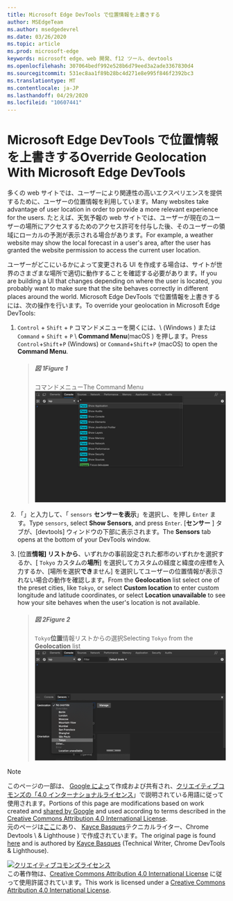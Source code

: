 ```yaml
---
title: Microsoft Edge DevTools で位置情報を上書きする
author: MSEdgeTeam
ms.author: msedgedevrel
ms.date: 03/26/2020
ms.topic: article
ms.prod: microsoft-edge
keywords: microsoft edge、web 開発、f12 ツール、devtools
ms.openlocfilehash: 307064bedf992e528b6d79eed3a2ade3367830d4
ms.sourcegitcommit: 531ec8aa1f89b28bc4d271e8e995f846f2392bc3
ms.translationtype: MT
ms.contentlocale: ja-JP
ms.lasthandoff: 04/29/2020
ms.locfileid: "10607441"
---
```

<!-- Copyright Kayce Basques 

   Licensed under the Apache License, Version 2.0 (the "License");
   you may not use this file except in compliance with the License.
   You may obtain a copy of the License at

       https://www.apache.org/licenses/LICENSE-2.0

   Unless required by applicable law or agreed to in writing, software
   distributed under the License is distributed on an "AS IS" BASIS,
   WITHOUT WARRANTIES OR CONDITIONS OF ANY KIND, either express or implied.
   See the License for the specific language governing permissions and
   limitations under the License.  -->





# <span data-ttu-id="78e0a-103">Microsoft Edge DevTools で位置情報を上書きする</span><span class="sxs-lookup"><span data-stu-id="78e0a-103">Override Geolocation With Microsoft Edge DevTools</span></span>   



<span data-ttu-id="78e0a-104">多くの web サイトでは、ユーザーにより関連性の高いエクスペリエンスを提供するために、ユーザーの位置情報を利用しています。</span><span class="sxs-lookup"><span data-stu-id="78e0a-104">Many websites take advantage of user location in order to provide a more relevant experience for the users.</span></span>  <span data-ttu-id="78e0a-105">たとえば、天気予報の web サイトでは、ユーザーが現在のユーザーの場所にアクセスするためのアクセス許可を付与した後、そのユーザーの領域にローカルの予測が表示される場合があります。</span><span class="sxs-lookup"><span data-stu-id="78e0a-105">For example, a weather website may show the local forecast in a user's area, after the user has granted the website permission to access the current user location.</span></span>  

<!--todo: add link to user location section when available -->  

<span data-ttu-id="78e0a-106">ユーザーがどこにいるかによって変更される UI を作成する場合は、サイトが世界のさまざまな場所で適切に動作することを確認する必要があります。</span><span class="sxs-lookup"><span data-stu-id="78e0a-106">If you are building a UI that changes depending on where the user is located, you probably want to make sure that the site behaves correctly in different places around the world.</span></span>  <span data-ttu-id="78e0a-107">Microsoft Edge DevTools で位置情報を上書きするには、次の操作を行います。</span><span class="sxs-lookup"><span data-stu-id="78e0a-107">To override your geolocation in Microsoft Edge DevTools:</span></span>  

1.  <span data-ttu-id="78e0a-108">`Control` + `Shift` + `P` コマンドメニューを開くには、\ (Windows \) または `Command` + `Shift` + `P` \ **Command Menu**(macOS \) を押します。</span><span class="sxs-lookup"><span data-stu-id="78e0a-108">Press `Control`+`Shift`+`P` \(Windows\) or `Command`+`Shift`+`P` \(macOS\) to open the **Command Menu**.</span></span>  
    
    > ##### <span data-ttu-id="78e0a-109">図 1</span><span class="sxs-lookup"><span data-stu-id="78e0a-109">Figure 1</span></span>  
    > <span data-ttu-id="78e0a-110">コマンドメニュー</span><span class="sxs-lookup"><span data-stu-id="78e0a-110">The Command Menu</span></span>  
    > ![コマンドメニュー][ImageCommandMenu]  
    
1.  <span data-ttu-id="78e0a-112">「」と入力して、「 `sensors` **センサーを表示**」を選択し、を押し `Enter` ます。</span><span class="sxs-lookup"><span data-stu-id="78e0a-112">Type `sensors`, select **Show Sensors**, and press `Enter`.</span></span>  <span data-ttu-id="78e0a-113">[**センサー** ] タブが、[devtools] ウィンドウの下部に表示されます。</span><span class="sxs-lookup"><span data-stu-id="78e0a-113">The **Sensors** tab opens at the bottom of your DevTools window.</span></span>  
1.  <span data-ttu-id="78e0a-114">[位置**情報] リストから**、いずれかの事前設定された都市のいずれかを選択するか、[ `Tokyo` カスタムの**場所**] を選択してカスタムの経度と緯度の座標を入力するか、[場所を選択**でき**ません] を選択してユーザーの位置情報が表示されない場合の動作を確認します。</span><span class="sxs-lookup"><span data-stu-id="78e0a-114">From the **Geolocation** list select one of the preset cities, like `Tokyo`, or select **Custom location** to enter custom longitude and latitude coordinates, or select **Location unavailable** to see how your site behaves when the user's location is not available.</span></span>  
    
    > ##### <span data-ttu-id="78e0a-115">図 2</span><span class="sxs-lookup"><span data-stu-id="78e0a-115">Figure 2</span></span>  
    > <span data-ttu-id="78e0a-116">`Tokyo`**位置**情報リストからの選択</span><span class="sxs-lookup"><span data-stu-id="78e0a-116">Selecting `Tokyo` from the **Geolocation** list</span></span>  
    > ![位置情報リストから東京を選ぶ][ImageGeolocationTokyo]  
    
<!--## Feedback   

  -->  

<!-- image links -->  

[ImageCommandMenu]: /microsoft-edge/devtools-guide-chromium/media/device-mode-console-command-menu.msft.png "図 1: コマンドメニュー"  
[ImageGeolocationTokyo]: /microsoft-edge/devtools-guide-chromium/media/device-mode-console-sensors-geolocation-tokyo.msft.png "図 2: 位置情報リストから東京を選ぶ"  

<!-- links -->  

<!--[WebFundamentalsNativeHardwareUserLocationIndex]: /web/fundamentals/native-hardware/user-location/index "User Location"  -->  

> [!NOTE]
> <span data-ttu-id="78e0a-120">このページの一部は、 [Google によっ][GoogleSitePolicies]て作成および共有され、[クリエイティブコモンズの「4.0 インターナショナルライセンス][CCA4IL]」で説明されている用語に従って使用されます。</span><span class="sxs-lookup"><span data-stu-id="78e0a-120">Portions of this page are modifications based on work created and [shared by Google][GoogleSitePolicies] and used according to terms described in the [Creative Commons Attribution 4.0 International License][CCA4IL].</span></span>  
> <span data-ttu-id="78e0a-121">元のページは[ここ](https://developers.google.com/web/tools/chrome-devtools/device-mode/geolocation)にあり、 [Kayce Basques][KayceBasques]テクニカルライター、Chrome Devtools \ & Lighthouse \) で作成されています。</span><span class="sxs-lookup"><span data-stu-id="78e0a-121">The original page is found [here](https://developers.google.com/web/tools/chrome-devtools/device-mode/geolocation) and is authored by [Kayce Basques][KayceBasques] \(Technical Writer, Chrome DevTools \& Lighthouse\).</span></span>  

[![クリエイティブコモンズライセンス][CCby4Image]][CCA4IL]  
<span data-ttu-id="78e0a-123">この著作物は、[Creative Commons Attribution 4.0 International License][CCA4IL] に従って使用許諾されています。</span><span class="sxs-lookup"><span data-stu-id="78e0a-123">This work is licensed under a [Creative Commons Attribution 4.0 International License][CCA4IL].</span></span>  

[CCA4IL]: https://creativecommons.org/licenses/by/4.0  
[CCby4Image]: https://i.creativecommons.org/l/by/4.0/88x31.png  
[GoogleSitePolicies]: https://developers.google.com/terms/site-policies  
[KayceBasques]: https://developers.google.com/web/resources/contributors/kaycebasques  
